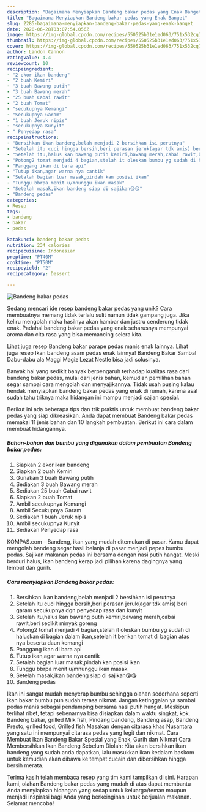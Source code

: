 ```yaml
---
description: "Bagaimana Menyiapkan Bandeng bakar pedas yang Enak Banget"
title: "Bagaimana Menyiapkan Bandeng bakar pedas yang Enak Banget"
slug: 2285-bagaimana-menyiapkan-bandeng-bakar-pedas-yang-enak-banget
date: 2020-06-28T03:07:54.056Z
image: https://img-global.cpcdn.com/recipes/550525b31e1ed063/751x532cq70/bandeng-bakar-pedas-foto-resep-utama.jpg
thumbnail: https://img-global.cpcdn.com/recipes/550525b31e1ed063/751x532cq70/bandeng-bakar-pedas-foto-resep-utama.jpg
cover: https://img-global.cpcdn.com/recipes/550525b31e1ed063/751x532cq70/bandeng-bakar-pedas-foto-resep-utama.jpg
author: Landon Cannon
ratingvalue: 4.4
reviewcount: 10
recipeingredient:
- "2 ekor ikan bandeng"
- "2 buah Kemiri"
- "3 buah Bawang putih"
- "3 buah Bawang merah"
- "25 buah Cabai rawit"
- "2 buah Tomat"
- "secukupnya Kemangi"
- "Secukupnya Garam"
- "1 buah Jeruk nipis"
- "secukupnya Kunyit"
- " Penyedap rasa"
recipeinstructions:
- "Bersihkan ikan bandeng,belah menjadi 2 bersihkan isi perutnya"
- "Setelah itu cuci hingga bersih,beri perasan jeruk(agar tdk amis) beri garam secukupnya dgn penyedap rasa dan kunyit"
- "Setelah itu,halus kan bawang putih kemiri,bawang merah,cabai rawit,beri sedikit minyak goreng"
- "Potong2 tomat menjadi 4 bagian,stelah it oleskan bumbu yg sudah di haluskan di bagian dalam ikan,setelah it berikan tomat di bagian atas nya beserta daun kemangi"
- "Panggang ikan di bara api"
- "Tutup ikan,agar warna nya cantik"
- "Setalah bagian luar masak,pindah kan posisi ikan"
- "Tunggu bbrpa menit u/mnunggu ikan masak"
- "Setelah masak,ikan bandeng siap di sajikan😘😘"
- "Bandeng pedas"
categories:
- Resep
tags:
- bandeng
- bakar
- pedas

katakunci: bandeng bakar pedas 
nutrition: 234 calories
recipecuisine: Indonesian
preptime: "PT40M"
cooktime: "PT50M"
recipeyield: "2"
recipecategory: Dessert

---
```



![Bandeng bakar pedas](https://img-global.cpcdn.com/recipes/550525b31e1ed063/751x532cq70/bandeng-bakar-pedas-foto-resep-utama.jpg)

Sedang mencari ide resep bandeng bakar pedas yang unik? Cara membuatnya memang tidak terlalu sulit namun tidak gampang juga. Jika keliru mengolah maka hasilnya akan hambar dan justru cenderung tidak enak. Padahal bandeng bakar pedas yang enak seharusnya mempunyai aroma dan cita rasa yang bisa memancing selera kita.

Lihat juga resep Bandeng bakar parape pedas manis enak lainnya. Lihat juga resep Ikan bandeng asam pedas enak lainnya! Bandeng Bakar Sambal Dabu-dabu ala Maggi Magiz Lezat Nestle bisa jadi solusinya.

Banyak hal yang sedikit banyak berpengaruh terhadap kualitas rasa dari bandeng bakar pedas, mulai dari jenis bahan, kemudian pemilihan bahan segar sampai cara mengolah dan menyajikannya. Tidak usah pusing kalau hendak menyiapkan bandeng bakar pedas yang enak di rumah, karena asal sudah tahu triknya maka hidangan ini mampu menjadi sajian spesial.


Berikut ini ada beberapa tips dan trik praktis untuk membuat bandeng bakar pedas yang siap dikreasikan. Anda dapat membuat Bandeng bakar pedas memakai 11 jenis bahan dan 10 langkah pembuatan. Berikut ini cara dalam membuat hidangannya.

<!--inarticleads1-->

##### Bahan-bahan dan bumbu yang digunakan dalam pembuatan Bandeng bakar pedas:

1. Siapkan 2 ekor ikan bandeng
1. Siapkan 2 buah Kemiri
1. Gunakan 3 buah Bawang putih
1. Sediakan 3 buah Bawang merah
1. Sediakan 25 buah Cabai rawit
1. Siapkan 2 buah Tomat
1. Ambil secukupnya Kemangi
1. Ambil Secukupnya Garam
1. Sediakan 1 buah Jeruk nipis
1. Ambil secukupnya Kunyit
1. Sediakan  Penyedap rasa


KOMPAS.com - Bandeng, ikan yang mudah ditemukan di pasar. Kamu dapat mengolah bandeng segar hasil belanja di pasar menjadi pepes bumbu pedas. Sajikan makanan pedas ini bersama dengan nasi putih hangat. Meski berduri halus, ikan bandeng kerap jadi pilihan karena dagingnya yang lembut dan gurih. 

<!--inarticleads2-->

##### Cara menyiapkan Bandeng bakar pedas:

1. Bersihkan ikan bandeng,belah menjadi 2 bersihkan isi perutnya
1. Setelah itu cuci hingga bersih,beri perasan jeruk(agar tdk amis) beri garam secukupnya dgn penyedap rasa dan kunyit
1. Setelah itu,halus kan bawang putih kemiri,bawang merah,cabai rawit,beri sedikit minyak goreng
1. Potong2 tomat menjadi 4 bagian,stelah it oleskan bumbu yg sudah di haluskan di bagian dalam ikan,setelah it berikan tomat di bagian atas nya beserta daun kemangi
1. Panggang ikan di bara api
1. Tutup ikan,agar warna nya cantik
1. Setalah bagian luar masak,pindah kan posisi ikan
1. Tunggu bbrpa menit u/mnunggu ikan masak
1. Setelah masak,ikan bandeng siap di sajikan😘😘
1. Bandeng pedas


Ikan ini sangat mudah menyerap bumbu sehingga olahan sederhana seperti ikan bakar bumbu pun sudah terasa nikmat. Jangan ketinggalan ya sambal pedas manis sebagai pendamping bersama nasi putih hangat. Meskipun terlihat ribet, tetapi sebenarnya bisa disiapkan dalam waktu singkat, kok. Bandeng bakar, grilled Milk fish, Pindang bandeng, Bandeng asap, Bandeng Presto, grilled food, Grilled fish Masakan dengan citarasa khas Nusantara yang satu ini mempunyai citarasa pedas yang legit dan nikmat. Cara Membuat Ikan Bandeng Bakar Spesial yang Enak, Gurih dan Nikmat Cara Membersihkan Ikan Bandeng Sebelum Diolah: Kita akan bersihkan ikan bandeng yang sudah anda dapatkan, lalu masukkan ikan kedalam baskom untuk kemudian akan dibawa ke tempat cucain dan dibersihkan hingga bersih merata. 

Terima kasih telah membaca resep yang tim kami tampilkan di sini. Harapan kami, olahan Bandeng bakar pedas yang mudah di atas dapat membantu Anda menyiapkan hidangan yang sedap untuk keluarga/teman maupun menjadi inspirasi bagi Anda yang berkeinginan untuk berjualan makanan. Selamat mencoba!
